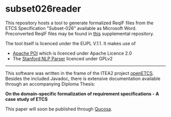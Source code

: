 subset026reader
===============

This repository hosts a tool to generate formalized ReqIF files from the ETCS Specification "Subset-026" available as Microsoft Word.
Preconverted ReqIF files may be found in [this](https://github.com/morido/subset026reqif) supplemental repository.

The tool itself is licenced under the EUPL V.1.1. It makes use of 

* [Apache POI](http://poi.apache.org) which is licenced under Apache Licence 2.0
* The [Stanford NLP Parser](http://nlp.stanford.edu/software/lex-parser.shtml) licenced under GPLv2

---

This software was written in the frame of the ITEA2 project [openETCS](http://www.openetcs.org). Besides the included Javadoc, there is extensive documentation available through an accompanying Diploma Thesis:

**On the domain-specific formalization of requirement specifications - A case study of ETCS**

This paper will soon be published through [Qucosa](http://www.qucosa.de).
